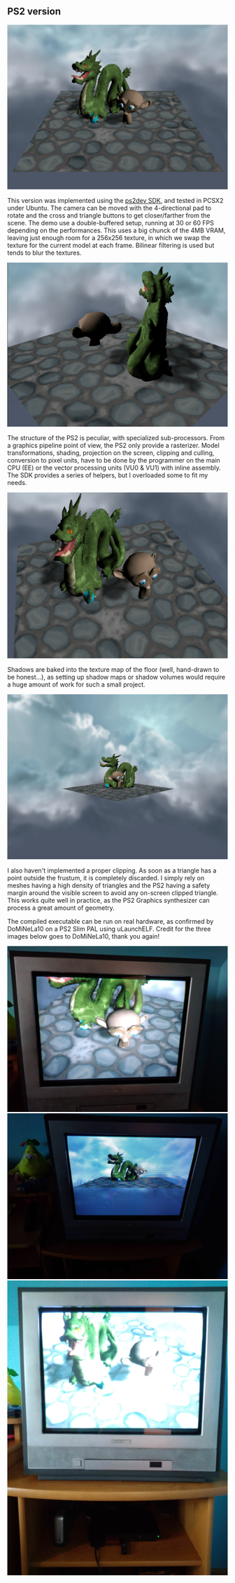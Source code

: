 ## PS2 version

![](images/ps2-1.png)

This version was implemented using the [ps2dev SDK](https://github.com/ps2dev/ps2sdk), and tested in PCSX2 under Ubuntu. The camera can be moved with the 4-directional pad to rotate and the cross and triangle buttons to get closer/farther from the scene. The demo use a double-buffered setup, running at 30 or 60 FPS depending on the performances. This uses a big chunck of the 4MB VRAM, leaving just enough room for a 256x256 texture, in which we swap the texture for the current model at each frame. Bilinear filtering is used but tends to blur the textures.

![](images/ps2-2.png)

The structure of the PS2 is peculiar, with specialized sub-processors. From a graphics pipeline point of view, the PS2 only provide a rasterizer. Model transformations, shading, projection on the screen, clipping and culling, conversion to pixel units, have to be done by the programmer on the main CPU (EE) or the vector processing units (VU0 & VU1) with inline assembly. The SDK provides a series of helpers, but I overloaded some to fit my needs.

![](images/ps2-3.png)

Shadows are baked into the texture map of the floor (well, hand-drawn to be honest...), as setting up shadow maps or shadow volumes would require a huge amount of work for such a small project.

![](images/ps2-4.png)

I also haven't implemented a proper clipping. As soon as a triangle has a point outside the frustum, it is completely discarded. I simply rely on meshes having a high density of triangles and the PS2 having a safety margin around the visible screen to avoid any on-screen clipped triangle. This works quite well in practice, as the PS2 Graphics synthesizer can process a great amount of geometry.

The compiled executable can be run on real hardware, as confirmed by DoMiNeLa10 on a PS2 Slim PAL using uLaunchELF. Credit for the three images below goes to DoMiNeLa10, thank you again!

![](images/ps2-5.jpg)
![](images/ps2-6.jpg)
![](images/ps2-7.jpg)


